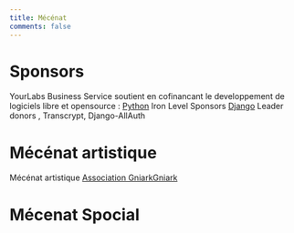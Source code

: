 ```yaml
---
title: Mécénat
comments: false
---
```




# Sponsors

YourLabs Business Service soutient en cofinancant le developpement de logiciels libre et opensource :
[Python](https://www.python.org/psf/sponsorship/sponsors/) Iron Level Sponsors
[Django](https://www.djangoproject.com/fundraising/) Leader donors
 , Transcrypt, Django-AllAuth

#  Mécénat artistique

Mécénat artistique
[Association GniarkGniark](https://www.gniarkgniark.fr)

# Mécenat Spocial
